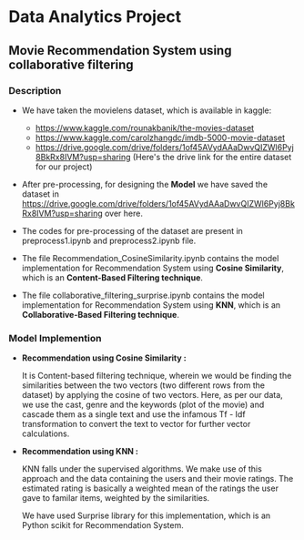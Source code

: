 # Data Analytics Project
## Movie Recommendation System using collaborative filtering

### Description
* We have taken the movielens dataset, which is available in kaggle:
	* https://www.kaggle.com/rounakbanik/the-movies-dataset 
	* https://www.kaggle.com/carolzhangdc/imdb-5000-movie-dataset
	* https://drive.google.com/drive/folders/1of45AVydAAaDwvQIZWl6Pyj8BkRx8IVM?usp=sharing (Here's the drive link for the entire dataset for our project)
	
* After pre-processing, for designing the **Model** we have saved the dataset in https://drive.google.com/drive/folders/1of45AVydAAaDwvQIZWl6Pyj8BkRx8IVM?usp=sharing over here.

* The codes for pre-processing of the dataset are present in preprocess1.ipynb and preprocess2.ipynb file.

* The file Recommendation_CosineSimilarity.ipynb contains the model implementation for Recommendation System using **Cosine Similarity**, which is an **Content-Based Filtering technique**. 


* The file collaborative_filtering_surprise.ipynb contains the model implementation for Recommendation System using **KNN**, which is an **Collaborative-Based Filtering technique**. 

### Model Implemention

* **Recommendation using Cosine Similarity :**

	It is Content-based filtering technique, wherein we would be finding the similarities between the two vectors (two different rows from the dataset) by applying the cosine of two vectors. Here, as per our data, we use the cast, genre and the keywords (plot of the movie) and cascade them as a single text and use the infamous Tf - Idf transformation to convert the text to vector for further vector calculations.
	
	

* **Recommendation using KNN :**
	
	KNN falls under the supervised algorithms. We make use of this approach and the data containing the users and their movie ratings. The estimated rating is basically a weighted mean of the ratings the user gave to familar items, weighted by the similarities.
	
	We have used Surprise library for this implementation, which is an Python scikit for Recommendation System.
	
